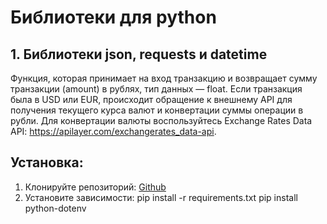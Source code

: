 # Библиотеки для python
## 1. Библиотеки json, requests и datetime
Функция, которая принимает на вход транзакцию и возвращает сумму транзакции (amount) в рублях, тип данных — float. Если транзакция была в USD или EUR, происходит обращение к внешнему API для получения текущего курса валют и конвертации суммы операции в рубли. Для конвертации валюты воспользуйтесь Exchange Rates Data API: https://apilayer.com/exchangerates_data-api.
## Установка:
1.  Клонируйте репозиторий:
[Github]([https://github.com/Alexandr-lab-del/course_2/tree/feature/homework_10_1](https://github.com/Alexandr-lab-del/course_3/tree/develope))
2. Установите зависимости:
pip install -r requirements.txt
pip install python-dotenv
